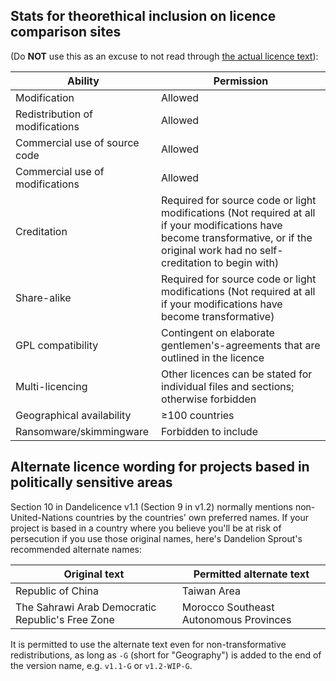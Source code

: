 ## Stats for theorethical inclusion on licence comparison sites

(Do **NOT** use this as an excuse to not read through [the actual licence text](https://github.com/DandelionSprout/Dandelicence/blob/master/DandelicenceNewestVersion.md)):

| Ability | Permission |
| - | - |
| Modification | Allowed |
| Redistribution of modifications | Allowed |
| Commercial use of source code | Allowed |
| Commercial use of modifications | Allowed |
| Creditation | Required for source code or light modifications (Not required at all if your modifications have become transformative, or if the original work had no self-creditation to begin with) |
| Share-alike | Required for source code or light modifications (Not required at all if your modifications have become transformative) |
| GPL compatibility | Contingent on elaborate gentlemen's-agreements that are outlined in the licence |
| Multi-licencing | Other licences can be stated for individual files and sections; otherwise forbidden |
| Geographical availability | ≥100 countries |
| Ransomware/skimmingware | Forbidden to include |

## Alternate licence wording for projects based in politically sensitive areas

Section 10 in Dandelicence v1.1 (Section 9 in v1.2) normally mentions non-United-Nations countries by the countries' own preferred names. If your project is based in a country where you believe you'll be at risk of persecution if you use those original names, here's Dandelion Sprout's recommended alternate names:

| Original text | Permitted alternate text |
| - | - |
| Republic of China | Taiwan Area |
| The Sahrawi Arab Democratic Republic's Free Zone | Morocco Southeast Autonomous Provinces |

It is permitted to use the alternate text even for non-transformative redistributions, as long as `-G` (short for "Geography") is added to the end of the version name, e.g. `v1.1-G` or `v1.2-WIP-G`.
